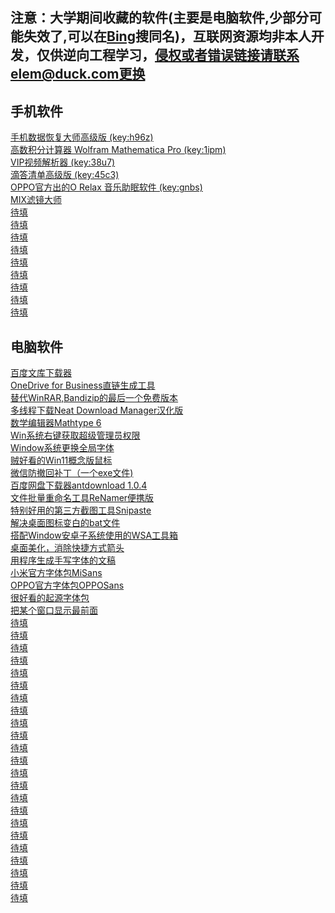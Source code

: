## 注意：大学期间收藏的软件(主要是电脑软件,少部分可能失效了,可以在<a href="https://www.bing.com">Bing</a>搜同名)，互联网资源均非本人开发，仅供逆向工程学习，侵权或者错误链接请联系elem@duck.com更换

## 手机软件
<a href="https://fudan.lanzoub.com/i8Yew086wsza">手机数据恢复大师高级版 (key:h96z)</a>
<br><a href="https://fudan.lanzoub.com/ib3fZ0opunud">高数积分计算器 Wolfram Mathematica Pro (key:1ipm)</a>
<br><a href="https://fudan.lanzoub.com/i8PTB04vqtof">VIP视频解析器 (key:38u7)</a>
<br><a href="https://yxssp.lanzoui.com/b646033/?%3E">滴答清单高级版 (key:45c3)</a>
<br><a href="https://fudan.lanzoub.com/ihNdE082vdgb">OPPO官方出的O Relax 音乐助眠软件 (key:gnbs)</a>
<br><a href="">MIX滤镜大师</a>
<br><a href="">待填</a>
<br><a href="">待填</a>
<br><a href="">待填</a>
<br><a href="">待填</a>
<br><a href="">待填</a>
<br><a href="">待填</a>
<br><a href="">待填</a>
<br><a href="">待填</a>
<br><a href="">待填</a>

## 电脑软件
<a href="https://fudan.lanzoub.com/iYzZ10jc8f4j">百度文库下载器</a>
<br><a href="https://fudan.lanzoub.com/i7HFS086ykqf">OneDrive for Business直链生成工具</a>
<br><a href="https://fudan.lanzoub.com/inFbk0oz09wb">替代WinRAR,Bandizip的最后一个免费版本</a>
<br><a href="https://fudan.lanzoub.com/iq5p60oz0nad">多线程下载Neat Download Manager汉化版</a>
<br><a href="https://fudan.lanzoub.com/iwGe90oz11if">数学编辑器Mathtype 6</a>
<br><a href="https://fudan.lanzoub.com/iFnh30oz19ej">Win系统右键获取超级管理员权限</a>
<br><a href="https://fudan.lanzoub.com/iNrAm0oz2f3a">Window系统更换全局字体</a>
<br><a href="https://fudan.lanzoub.com/i7qsS0oz2l4h">贼好看的Win11概念版鼠标</a>
<br><a href="https://fudan.lanzoub.com/ielZX0oz2sza">微信防撤回补丁（一个exe文件)</a>
<br><a href="https://fudan.lanzoub.com/iG4sK0oz39da">百度网盘下载器antdownload 1.0.4</a>
<br><a href="https://fudan.lanzoub.com/iLrLf0oz3pyh">文件批量重命名工具ReNamer便携版</a>
<br><a href="https://fudan.lanzoub.com/iInPR0oz4ina">特别好用的第三方截图工具Snipaste</a>
<br><a href="https://fudan.lanzoub.com/iaD2o0oz4ref">解决桌面图标变白的bat文件</a>
<br><a href="https://fudan.lanzoub.com/i1Iu20oz5e3c">搭配Window安卓子系统使用的WSA工具箱</a>
<br><a href="https://fudan.lanzoub.com/isfVi0oz60pg">桌面美化，消除快捷方式箭头</a>
<br><a href="https://fudan.lanzoub.com/iBZVv0oz682b">用程序生成手写字体的文稿</a>
<br><a href="https://fudan.lanzoub.com/iv9xC0oz6emh">小米官方字体包MiSans</a>
<br><a href="https://fudan.lanzoub.com/i3phi0oz6epa">OPPO官方字体包OPPOSans</a>
<br><a href="https://fudan.lanzoub.com/iR9Vi0oz6esd">很好看的起源字体包</a>
<br><a href="https://fudan.lanzoub.com/iYkHS0oz6e8d">把某个窗口显示最前面</a>
<br><a href="">待填</a>
<br><a href="">待填</a>
<br><a href="">待填</a>
<br><a href="">待填</a>
<br><a href="">待填</a>
<br><a href="">待填</a>
<br><a href="">待填</a>
<br><a href="">待填</a>
<br><a href="">待填</a>
<br><a href="">待填</a>
<br><a href="">待填</a>
<br><a href="">待填</a>
<br><a href="">待填</a>
<br><a href="">待填</a>
<br><a href="">待填</a>
<br><a href="">待填</a>
<br><a href="">待填</a>
<br><a href="">待填</a>
<br><a href="">待填</a>
<br><a href="">待填</a>
<br><a href="">待填</a>
<br><a href="">待填</a>
<br><a href="">待填</a>
